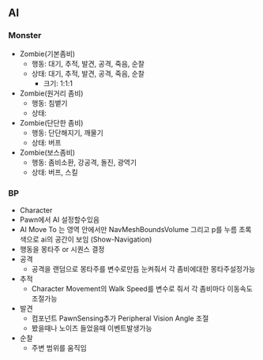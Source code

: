 ## AI
### Monster
- Zombie(기본좀비)
	- 행동: 대기, 추적, 발견, 공격, 죽음, 순찰
	- 상태: 대기, 추적, 발견, 공격, 죽음, 순찰
		- 크기: 1:1:1
- Zombie(원거리 좀비)
	- 행동: 침뱉기 
	- 상태:
- Zombie(단단한 좀비)
	- 행동: 단단해지기, 깨물기
	- 상태: 버프
- Zombie(보스좀비)
	- 행동: 좀비소환, 강공격, 돌진, 광역기
	- 상태: 버프, 스킬
### BP
- Character
- Pawn에서 AI 설정할수있음
- AI Move To 는 영역 안에서만  NavMeshBoundsVolume 그리고 p를 누름 초록색으로 ai의 공간이 보임 (Show-Navigation)
- 행동을 몽타주 or 시퀀스 결정
- 공격
	- 공격을 랜덤으로 몽타주를 변수로만듬 눈켜줘서 각 좀비에대한 몽타주설정가능
- 추적
	- Character Movement의 Walk Speed를 변수로 줘서 각 좀비마다 이동속도 조절가능
- 발견
	- 컴포넌트 PawnSensing추가 Peripheral Vision Angle 조절
	- 봤을때나 노이즈 들었을때 이벤트발생가능
- 순찰
	- 주변 범위를 움직임